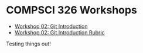 # COMPSCI 326 Workshops

* [Workshop 02: Git Introduction](./workshop-02/workshop-02.md)
* [Workshop 02: Git Introduction Rubric](./workshop-02/workshop-02-rubric.md)

Testing things out!
